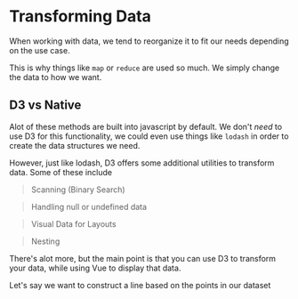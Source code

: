 # Transforming Data

When working with data, we tend to reorganize it to fit our needs depending on the use case.

This is why things like `map` or `reduce` are used so much. We simply change the data to how we want.

## D3 vs Native

Alot of these methods are built into javascript by default. We don't _need_ to use D3 for this functionality, we could even use things like `lodash` in order to create the data structures we need.

However, just like lodash, D3 offers some additional utilities to transform data. Some of these include

> Scanning (Binary Search)

> Handling null or undefined data

> Visual Data for Layouts

> Nesting

There's alot more, but the main point is that you can use D3 to transform your data, while using Vue to display that data.

Let's say we want to construct a line based on the points in our dataset
